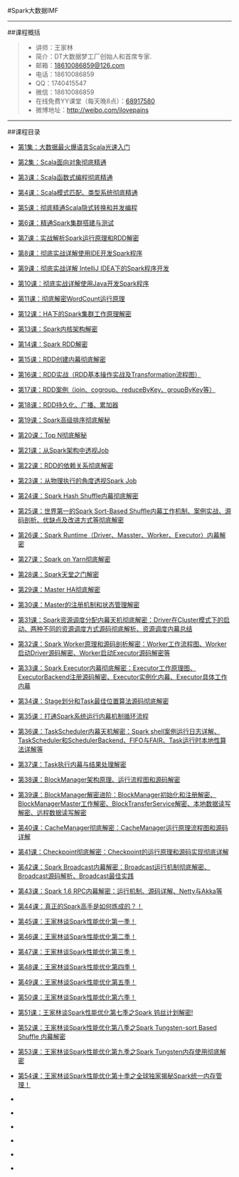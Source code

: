 #Spark大数据IMF

------

##课程概括 
> *  讲师：王家林
> *  简介：DT大数据梦工厂创始人和首席专家.
> *  邮箱：18610086859@126.com
> *  电话：18610086859
> *  QQ：1740415547
> *  微信：18610086859
> * 在线免费YY课堂（每天晚8点）：[68917580](http://www.yy.com/68917580)
> * 微博地址：http://weibo.com/ilovepains

------

##课程目录

* [第1集：大数据最火爆语言Scala光速入门](blog/0001.md)
* [第2集：Scala面向对象彻底精通](blog/0002.md)
* [第3课：Scala函数式编程彻底精通](blog/0003.md)
* [第4课：Scala模式匹配、类型系统彻底精通](blog/0004.md)
* [第5课：彻底精通Scala隐式转换和并发编程](blog/0005.md)
* [第6课：精通Spark集群搭建与测试](blog/0006.md)
* [第7课：实战解析Spark运行原理和RDD解密](blog/0007.md)
* [第8课：彻底实战详解使用IDE开发Spark程序](blog/0008.md)
* [第9课：彻底实战详解 IntelliJ IDEA下的Spark程序开发](blog/0009.md)
* [第10课：彻底实战详解使用Java开发Spark程序](blog/0010.md)
* [第11课：彻底解密WordCount运行原理](blog/0011.md)
* [第12课：HA下的Spark集群工作原理解密](blog/0012.md)

* [第13课：Spark内核架构解密](blog/0013.md)
* [第14课：Spark RDD解密](blog/0014.md)
* [第15课：RDD创建内幕彻底解密](blog/0015.md)
* [第16课：RDD实战（RDD基本操作实战及Transformation流程图）](blog/0016.md)
* [第17课：RDD案例（join、cogroup、reduceByKey、groupByKey等）](blog/0017.md)
* [第18课：RDD持久化、广播、累加器](blog/0018.md)
* [第19课：Spark高级排序彻底解秘](blog/0019.md)
* [第20课：Top N彻底解秘](blog/0020.md)
* [第21课：从Spark架构中透视Job](blog/0021.md)
* [第22课：RDD的依赖关系彻底解密](blog/0022.md)
* [第23课：从物理执行的角度透视Spark Job](blog/0023.md)
* [第24课：Spark Hash Shuffle内幕彻底解密](blog/0024.md)
* [第25课：世界第一的Spark Sort-Based Shuffle内幕工作机制、案例实战、源码剖析、优缺点及改进方式等彻底解密](blog/0025.md)
* [第26课：Spark Runtime（Driver、Masster、Worker、Executor）内幕解密](blog/0026.md)
* [第27课：Spark on Yarn彻底解密](blog/0027.md)
* [第28课：Spark天堂之门解密](blog/0028.md)
* [第29课：Master HA彻底解密](blog/0029.md)
* [第30课：Master的注册机制和状态管理解密](blog/0030.md)
* [第31课：Spark资源调度分配内幕天机彻底解密：Driver在Cluster模式下的启动、两种不同的资源调度方式源码彻底解析、资源调度内幕总结](blog/0031.md)
* [第32课：Spark Worker原理和源码剖析解密：Worker工作流程图、Worker启动Driver源码解密、Worker启动Executor源码解密等](blog/0032.md)
* [第33课：Spark Executor内幕彻底解密：Executor工作原理图、ExecutorBackend注册源码解密、Executor实例化内幕、Executor具体工作内幕](blog/0033.md)
* [第34课：Stage划分和Task最佳位置算法源码彻底解密](blog/0034.md)
* [第35课：打通Spark系统运行内幕机制循环流程](blog/0035.md)
* [第36课：TaskScheduler内幕天机解密：Spark shell案例运行日志详解、TaskScheduler和SchedulerBackend、FIFO与FAIR、Task运行时本地性算法详解等](blog/0036.md)
* [第37课：Task执行内幕与结果处理解密](blog/0037.md)
* [第38课：BlockManager架构原理、运行流程图和源码解密](blog/0038.md)
* [第39课：BlockManager解密进阶：BlockManager初始化和注册解密、BlockManagerMaster工作解密、BlockTransferService解密、本地数据读写解密、远程数据读写解密](blog/0039.md)
* [第40课：CacheManager彻底解密：CacheManager运行原理流程图和源码详解](blog/0040.md)
* [第41课：Checkpoint彻底解密：Checkpoint的运行原理和源码实现彻底详解](blog/0041.md)
* [第42课：Spark Broadcast内幕解密：Broadcast运行机制彻底解密、Broadcast源码解析、Broadcast最佳实践](blog/0042.md)
* [第43课：Spark 1.6 RPC内幕解密：运行机制、源码详解、Netty与Akka等](blog/0043.md)

* [第44课：真正的Spark高手是如何炼成的？！](blog/0044.md)
* [第45课：王家林谈Spark性能优化第一季！](blog/0045.md)
* [第46课：王家林谈Spark性能优化第二季！](blog/0046.md)
* [第47课：王家林谈Spark性能优化第三季！](blog/0047.md)
* [第48课：王家林谈Spark性能优化第四季！](blog/0048.md)
* [第49课：王家林谈Spark性能优化第五季！](blog/0049.md)
* [第50课：王家林谈Spark性能优化第六季！](blog/0050.md)
* [第51课：王家林谈Spark性能优化第七季之Spark 钨丝计划解密!](blog/0051.md)
* [第52课：王家林谈Spark性能优化第八季之Spark Tungsten-sort Based Shuffle 内幕解密](blog/0052.md)
* [第53课：王家林谈Spark性能优化第九季之Spark Tungsten内存使用彻底解密](blog/0053.md)
* [第54课：王家林谈Spark性能优化第十季之全球独家揭秘Spark统一内存管理！](blog/0054.md)

* [](blog/0055.md)
* [](blog/0056.md)
* [](blog/0057.md)
* [](blog/0058.md)
* [](blog/0059.md)
* [](blog/0060.md)


